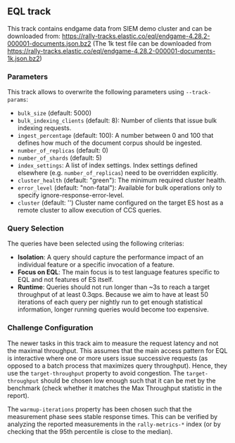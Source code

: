 ## EQL track

This track contains endgame data from SIEM demo cluster and can be downloaded from: https://rally-tracks.elastic.co/eql/endgame-4.28.2-000001-documents.json.bz2
(The 1k test file can be downloaded from https://rally-tracks.elastic.co/eql/endgame-4.28.2-000001-documents-1k.json.bz2)

### Parameters

This track allows to overwrite the following parameters using `--track-params`:

* `bulk_size` (default: 5000)
* `bulk_indexing_clients` (default: 8): Number of clients that issue bulk indexing requests.
* `ingest_percentage` (default: 100): A number between 0 and 100 that defines how much of the document corpus should be ingested.
* `number_of_replicas` (default: 0)
* `number_of_shards` (default: 5)
* `index_settings`: A list of index settings. Index settings defined elsewhere (e.g. `number_of_replicas`) need to be overridden explicitly.
* `cluster_health` (default: "green"): The minimum required cluster health.
* `error_level` (default: "non-fatal"): Available for bulk operations only to specify ignore-response-error-level.
* `cluster` (default: '') Cluster name configured on the target ES host as a remote cluster to allow execution of CCS queries.

### Query Selection

The queries have been selected using the following criterias:

* **Isolation**: A query should capture the performance impact of an individual feature or a specific invocation of a feature.
* **Focus on EQL**: The main focus is to test language features specific to EQL and not features of ES itself.
* **Runtime**: Queries should not run longer than ~3s to reach a target throughput of at least 0.3qps. Because we aim to have at least 50 iterations of each query per nightly run to get enough statistical information, longer running queries would become too expensive.

### Challenge Configuration

The newer tasks in this track aim to measure the request latency and not the maximal throughput. This assumes that the main access pattern for EQL is interactive where one or more users issue successive requests (as opposed to a batch process that maximizes query throughput). Hence, they use the `target-throughput` property to avoid congestion. The `target-throughput` should be chosen low enough such that it can be met by the benchmark (check whether it matches the Max Throughput statistic in the report).

The `warmup-iterations` property has been chosen such that the measurement phase sees stable response times. This can be verified by analyzing the reported measurements in the `rally-metrics-*` index (or by checking that the 95th percentile is close to the median).